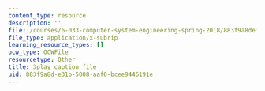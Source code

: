 ```yaml
---
content_type: resource
description: ''
file: /courses/6-033-computer-system-engineering-spring-2018/883f9a8de31b5008aaf6bcee9446191e_r2_-2KW76ec.vtt
file_type: application/x-subrip
learning_resource_types: []
ocw_type: OCWFile
resourcetype: Other
title: 3play caption file
uid: 883f9a8d-e31b-5008-aaf6-bcee9446191e
---
```

